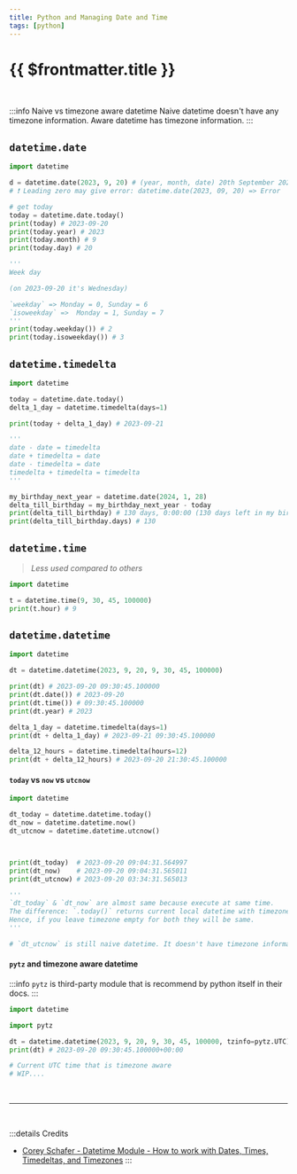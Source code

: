 ```yaml
---
title: Python and Managing Date and Time
tags: [python]
---
```


# {{ $frontmatter.title }}

<br>

:::info Naive vs timezone aware datetime
Naive datetime doesn't have any timezone information. Aware datetime has timezone information.
:::

## `datetime.date`

```py
import datetime

d = datetime.date(2023, 9, 20) # (year, month, date) 20th September 2023
# ❗ Leading zero may give error: datetime.date(2023, 09, 20) => Error

# get today
today = datetime.date.today()
print(today) # 2023-09-20
print(today.year) # 2023
print(today.month) # 9
print(today.day) # 20

'''
Week day

(on 2023-09-20 it's Wednesday)

`weekday` => Monday = 0, Sunday = 6
`isoweekday` =>  Monday = 1, Sunday = 7
'''
print(today.weekday()) # 2
print(today.isoweekday()) # 3

```

## `datetime.timedelta`

```py
import datetime

today = datetime.date.today()
delta_1_day = datetime.timedelta(days=1)

print(today + delta_1_day) # 2023-09-21

'''
date - date = timedelta
date + timedelta = date
date - timedelta = date
timedelta + timedelta = timedelta
'''

my_birthday_next_year = datetime.date(2024, 1, 28)
delta_till_birthday = my_birthday_next_year - today
print(delta_till_birthday) # 130 days, 0:00:00 (130 days left in my birthday)
print(delta_till_birthday.days) # 130
```

## `datetime.time`

> _Less used compared to others_

```py
import datetime

t = datetime.time(9, 30, 45, 100000)
print(t.hour) # 9
```

## `datetime.datetime`

```py
import datetime

dt = datetime.datetime(2023, 9, 20, 9, 30, 45, 100000)

print(dt) # 2023-09-20 09:30:45.100000
print(dt.date()) # 2023-09-20
print(dt.time()) # 09:30:45.100000
print(dt.year) # 2023

delta_1_day = datetime.timedelta(days=1)
print(dt + delta_1_day) # 2023-09-21 09:30:45.100000

delta_12_hours = datetime.timedelta(hours=12)
print(dt + delta_12_hours) # 2023-09-20 21:30:45.100000
```

#### `today` vs `now` vs `utcnow`

```py
import datetime

dt_today = datetime.datetime.today()
dt_now = datetime.datetime.now()
dt_utcnow = datetime.datetime.utcnow()



print(dt_today)  # 2023-09-20 09:04:31.564997
print(dt_now)    # 2023-09-20 09:04:31.565011
print(dt_utcnow) # 2023-09-20 03:34:31.565013

'''
`dt_today` & `dt_now` are almost same because execute at same time.
The difference: `.today()` returns current local datetime with timezone set to `None` whereas `.now()` allows us to pass timezone.
Hence, if you leave timezone empty for both they will be same.
'''

# `dt_utcnow` is still naive datetime. It doesn't have timezone information.
```

#### `pytz` and timezone aware datetime

:::info
`pytz` is third-party module that is recommend by python itself in their docs.
:::

```py
import datetime

import pytz

dt = datetime.datetime(2023, 9, 20, 9, 30, 45, 100000, tzinfo=pytz.UTC)
print(dt) # 2023-09-20 09:30:45.100000+00:00

# Current UTC time that is timezone aware
# WIP....
```

<br>

---

<br>

:::details Credits

- [Corey Schafer - Datetime Module - How to work with Dates, Times, Timedeltas, and Timezones](https://www.youtube.com/watch?v=eirjjyP2qcQ)
:::
